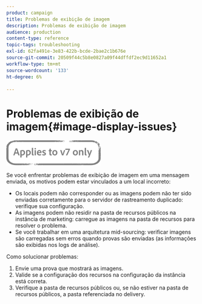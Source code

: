 ```yaml
---
product: campaign
title: Problemas de exibição de imagem
description: Problemas de exibição de imagem
audience: production
content-type: reference
topic-tags: troubleshooting
exl-id: 62fa491e-3e83-422b-bcde-2bae2c1b676e
source-git-commit: 20509f44c5b8e0827a09f44dffdf2ec9d11652a1
workflow-type: tm+mt
source-wordcount: '133'
ht-degree: 6%

---
```


# Problemas de exibição de imagem{#image-display-issues}

![](../../assets/v7-only.svg)

Se você enfrentar problemas de exibição de imagem em uma mensagem enviada, os motivos podem estar vinculados a um local incorreto:

* Os locais podem não corresponder ou as imagens podem não ter sido enviadas corretamente para o servidor de rastreamento duplicado: verifique sua configuração.
* As imagens podem não residir na pasta de recursos públicos na instância de marketing: carregue as imagens na pasta de recursos para resolver o problema.
* Se você trabalhar em uma arquitetura mid-sourcing: verificar imagens são carregadas sem erros quando provas são enviadas (as informações são exibidas nos logs de análise).

Como solucionar problemas:

1. Envie uma prova que mostrará as imagens.
1. Valide se a configuração dos recursos na configuração da instância está correta.
1. Verifique a pasta de recursos públicos ou, se não estiver na pasta de recursos públicos, a pasta referenciada no delivery.
